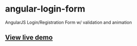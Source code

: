 # angular-login-form
AngularJS Login/Registration Form w/ validation and animation
## [View live demo](http://www.beroby.com/angular-login-form)